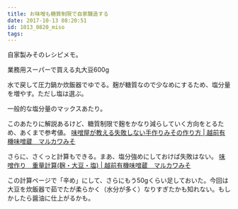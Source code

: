 ```yaml
---
title: お味噌も糖質制限で自家醸造する
date: 2017-10-13 08:20:51
id: 1013_0820_miso
tags:
---
```


自家製みそのレシピメモ。

業務用スーパーで買える丸大豆600g

水で戻して圧力鍋か炊飯器でゆでる。麹が糖質なので少なめにするため、塩分量を増やす。ただし塩は選ぶ。

一般的な塩分量のマックスあたり。

このあたりに解説あるけど、糖質制限で麹をかなり減らしていく方向をとるため、あくまで参考値。
[味噌屋が教える失敗しない手作りみその作り方 | 越前有機味噌蔵　マルカワみそ](https://marukawamiso.com/make-miso/85.html)

さらに、さくっと計算もできる。まあ、塩分強めにしておけば失敗はない。
[味噌作り　重量計算(麹・大豆・塩) | 越前有機味噌蔵　マルカワみそ](https://marukawamiso.com/culc)

この計算ページで「辛め」にして、さらにもう50gくらい足しておいた。今回は大豆を炊飯器で茹でたが柔らかく（水分が多く）なりすぎたかも知れない。もしかしたら醤油に仕上がるかも。
